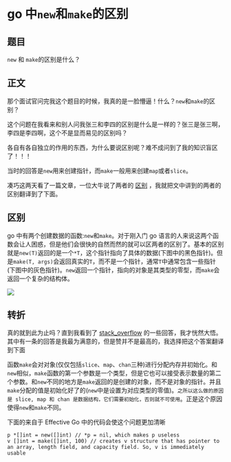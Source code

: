 # go 中`new`和`make`的区别

## 题目

`new` 和 `make`的区别是什么？

## 正文

那个面试官问完我这个题目的时候，我真的是一脸懵逼！什么？`new`和`make`的区别？

这个问题在我看来和别人问我张三和李四的区别是什么是一样的？张三是张三啊，李四是李四啊，这个不是显而易见的区别吗？

各自有各自独立的作用的东西，为什么要说区别呢？难不成问到了我的知识盲区了！！！

当时的回答是`new`用来创建指针，而`make`一般用来创建`map`或者`slice`。

凑巧这两天看了一篇文章，一位大牛说了两者的 [区别](https://research.swtch.com/godata) ，我就把文中讲到的两者的区别翻译到了下面。

## 区别

go 中有两个创建数据的函数:`new`和`make`。对于刚入门 go 语言的人来说这两个函数会让人困惑，但是他们会很快的自然而然的就可以区两者的区别了。基本的区别就是`new(T)`返回的是一个`*T`，这个指针指向了具体的数据(下图中的黑色指针)。但是`make(T, args)`会返回真实的`T`，而不是一个指针，通常`T`中通常包含一些指针(下图中的灰色指针)。`new`返回一个指针，指向的对象是其类型的零型，而`make`会返回一个复杂的结构体。

![](https://research.swtch.com/godata4.png)

## 转折

真的就到此为止吗？直到我看到了 [stack_overflow](https://stackoverflow.com/questions/9320862/why-would-i-make-or-new) 的一些回答，我才恍然大悟。其中有一条的回答是我最为满意的，但是赞并不是最高的，我选择把这个答案翻译到下面

函数`make`会对对象(仅仅包括`slice`、`map`、`chan`三种)进行分配内存并初始化。和`new`相似，`make`函数的第一个参数是一个类型，但是它也可以接受表示数量的第二个参数。和`new`不同的地方是`make`返回的是创建的对象，而不是对象的指针。并且`make`分配的值是初始化好了的(`new`中是设置为对应类型的零值)。`之所以这么做的原因是 slice, map 和 chan 是数据结构，它们需要初始化，否则就不可使用`。正是这个原因使得`new`和`make`不同。

下面的来自于 Effective Go 中的代码会使这个问题更加清晰

```golang
p *[]int = new([]int) // *p = nil, which makes p useless
v []int = make([]int, 100) // creates v structure that has pointer to an array, length field, and capacity field. So, v is immediately usable
```
